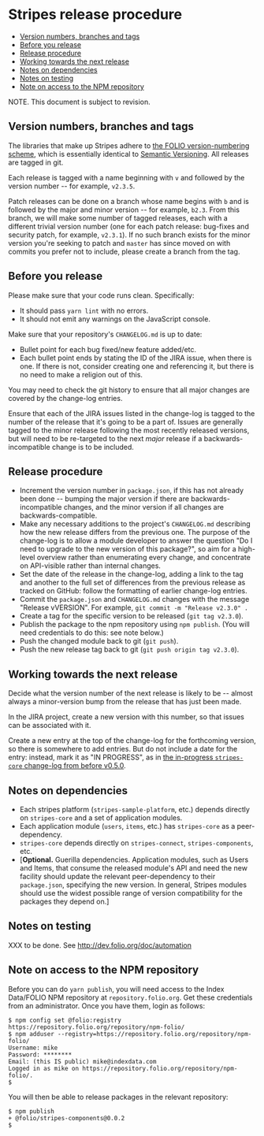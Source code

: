 # Stripes release procedure

<!-- ../../okapi/doc/md2toc -l 2 release-procedure.md -->
* [Version numbers, branches and tags](#version-numbers-branches-and-tags)
* [Before you release](#before-you-release)
* [Release procedure](#release-procedure)
* [Working towards the next release](#working-towards-the-next-release)
* [Notes on dependencies](#notes-on-dependencies)
* [Notes on testing](#notes-on-testing)
* [Note on access to the NPM repository](#note-on-access-to-the-npm-repository)

NOTE. This document is subject to revision.


## Version numbers, branches and tags

The libraries that make up Stripes adhere to [the FOLIO
version-numbering scheme](http://dev.folio.org/community/contrib-code#version-numbers), which is essentially identical to [Semantic Versioning](http://semver.org/). All releases are tagged in git.

Each release is tagged with a name beginning with `v` and followed by the version number -- for example, `v2.3.5`.

Patch releases can be done on a branch whose name begins with `b` and is followed by the major and minor version -- for example, `b2.3`. From this branch, we will make some number of tagged releases, each with a different trivial version number (one for each patch release: bug-fixes and security patch, for example, `v2.3.1`). If no such branch exists for the minor version you're seeking to patch and `master` has since moved on with commits you prefer not to include, please create a branch from the tag.


## Before you release

Please make sure that your code runs clean. Specifically:

* It should pass `yarn lint` with no errors.
* It should not emit any warnings on the JavaScript console.

Make sure that your repository's `CHANGELOG.md` is up to date:

* Bullet point for each bug fixed/new feature added/etc.
* Each bullet point ends by stating the ID of the JIRA issue, when there is one. If there is not, consider creating one and referencing it, but there is no need to make a religion out of this.

You may need to check the git history to ensure that all major changes are covered by the change-log entries.

Ensure that each of the JIRA issues listed in the change-log is tagged to the number of the release that it's going to be a part of. Issues are generally tagged to the minor release following the most recently released versions, but will need to be re-targeted to the next _major_ release if a backwards-incompatible change is to be included.

## Release procedure

* Increment the version number in `package.json`, if this has not already been done -- bumping the major version if there are backwards-incompatible changes, and the minor version if all changes are backwards-compatible.
* Make any necessary additions to the project's `CHANGELOG.md` describing how the new release differs from the previous one. The purpose of the change-log is to allow a module developer to answer the question "Do I need to upgrade to the new version of this package?", so aim for a high-level overview rather than enumerating every change, and concentrate on API-visible rather than internal changes.
* Set the date of the release in the change-log, adding a link to the tag and another to the full set of differences from the previous release as tracked on GitHub: follow the formatting of earlier change-log entries.
* Commit the `package.json` and `CHANGELOG.md` changes with the message "Release vVERSION". For example, `git commit -m "Release v2.3.0" .`
* Create a tag for the specific version to be released (`git tag v2.3.0`).
* Publish the package to the npm repository using `npm publish`. (You will need credentials to do this: see note below.)
* Push the changed module back to git (`git push`).
* Push the new release tag back to git (`git push origin tag v2.3.0`).


## Working towards the next release

Decide what the version number of the next release is likely to be -- almost always a minor-version bump from the release that has just been made.

In the JIRA project, create a new version with this number, so that issues can be associated with it.

Create a new entry at the top of the change-log for the forthcoming version, so there is somewhere to add entries. But do not include a date for the entry: instead, mark it as "IN PROGRESS", as in [the in-progress `stripes-core` change-log from before v0.5.0](https://github.com/folio-org/stripes-core/blob/e058702cb19b32f607f7fb40b15ddf00cd6b45ad/CHANGELOG.md).


## Notes on dependencies

* Each stripes platform (`stripes-sample-platform`, etc.) depends directly on `stripes-core` and a set of application modules.
* Each application module (`users`, `items`, etc.) has `stripes-core` as a peer-dependency.
* `stripes-core` depends directly on `stripes-connect`, `stripes-components`, etc.
* [**Optional.** Guerilla dependencies. Application modules, such as Users and Items, that consume the released module's API and need the new facility should update the relevant peer-dependency to their `package.json`, specifying the new version. In general, Stripes modules should use the widest possible range of version compatibility for the packages they depend on.]


## Notes on testing

XXX to be done. See http://dev.folio.org/doc/automation


## Note on access to the NPM repository

Before you can do `yarn publish`, you will need access to the Index Data/FOLIO NPM repository at `repository.folio.org`. Get these credentials from an administrator. Once you have them, login as follows:
```
$ npm config set @folio:registry https://repository.folio.org/repository/npm-folio/
$ npm adduser --registry=https://repository.folio.org/repository/npm-folio/
Username: mike
Password: ********
Email: (this IS public) mike@indexdata.com
Logged in as mike on https://repository.folio.org/repository/npm-folio/.
$ 
```
You will then be able to release packages in the relevant repository:
```
$ npm publish
+ @folio/stripes-components@0.0.2
$ 
```
